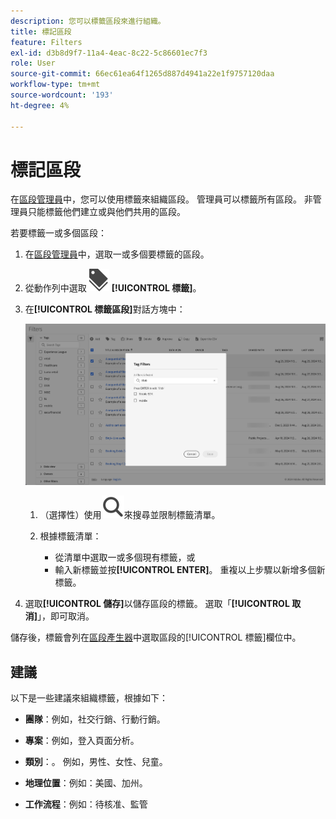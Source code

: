 ```yaml
---
description: 您可以標籤區段來進行組織。
title: 標記區段
feature: Filters
exl-id: d3b8d9f7-11a4-4eac-8c22-5c86601ec7f3
role: User
source-git-commit: 66ec61ea64f1265d887d4941a22e1f9757120daa
workflow-type: tm+mt
source-wordcount: '193'
ht-degree: 4%

---
```


# 標記區段

在[區段管理員](manage-filters.md)中，您可以使用標籤來組織區段。 管理員可以標籤所有區段。 非管理員只能標籤他們建立或與他們共用的區段。

若要標籤一或多個區段：

1. 在[區段管理員](manage-filters.md)中，選取一或多個要標籤的區段。
1. 從動作列中選取![標籤](/help/assets/icons/Labels.svg) **[!UICONTROL 標籤]**。
1. 在&#x200B;**[!UICONTROL 標籤區段]**&#x200B;對話方塊中：

   ![標籤區段對話方塊](assets/tag-filter-dialog.png)

   1. （選擇性）使用![搜尋](/help/assets/icons/Search.svg)來搜尋並限制標籤清單。

   2. 根據標籤清單：

      * 從清單中選取一或多個現有標籤，或
      * 輸入新標籤並按&#x200B;**[!UICONTROL ENTER]**。 重複以上步驟以新增多個新標籤。

1. 選取&#x200B;**[!UICONTROL 儲存]**&#x200B;以儲存區段的標籤。 選取「**[!UICONTROL 取消]**」，即可取消。

儲存後，標籤會列在[區段產生器](filter-builder.md)中選取區段的[!UICONTROL 標籤]欄位中。


## 建議

以下是一些建議來組織標籤，根據如下：

* **團隊**：例如，社交行銷、行動行銷。

* **專案**：例如，登入頁面分析。

* **類別**：。 例如，男性、女性、兒童。

* **地理位置**：例如：美國、加州。

* **工作流程**：例如：待核准、監管

